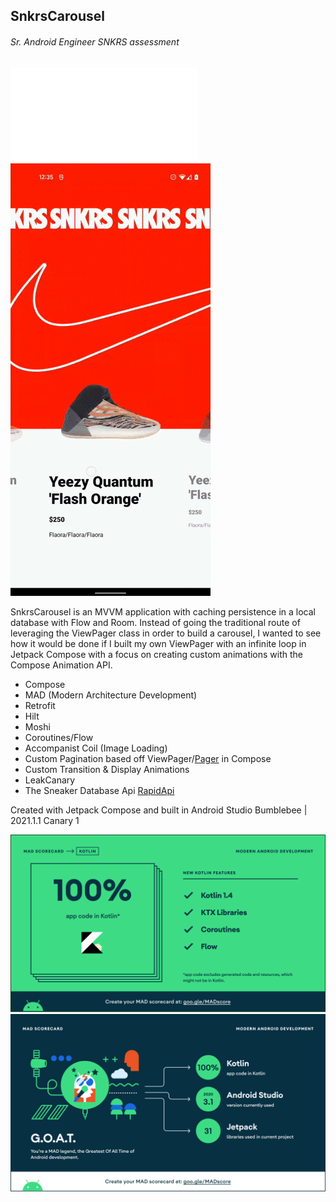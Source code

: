 ## SnkrsCarousel

###### Sr. Android Engineer SNKRS assessment
![](assets/README-42f84521.md)
![](demo.gif)


SnkrsCarousel is an MVVM application with caching persistence in a local database with Flow and Room. Instead of going the traditional route of leveraging the ViewPager class in order to build a carousel, I wanted to see how it would be done if I built my own ViewPager with an infinite loop in Jetpack Compose with a focus on creating custom animations with the Compose Animation API.

- Compose
- MAD (Modern Architecture Development)
- Retrofit
- Hilt
- Moshi
- Coroutines/Flow
- Accompanist Coil (Image Loading)
- Custom Pagination based off ViewPager/[Pager](https://google.github.io/accompanist/pager/) in Compose
- Custom Transition & Display Animations
- LeakCanary
- The Sneaker Database Api [RapidApi](https://rapidapi.com/tg4-solutions-tg4-solutions-default/api/the-sneaker-database/details)

Created with Jetpack Compose and built in Android Studio Bumblebee | 2021.1.1 Canary 1

![](kotlin.png)
![](summary.png)
